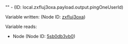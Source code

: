 "" - (ID: local.zxfluj3oxa.payload.output.pingOneUserId)

Variable written:
 (Node ID: [zxfluj3oxa](../nodes/zxfluj3oxa.md))

Variable reads:
* Node (Node ID: [5sb0db3vb0](../nodes/5sb0db3vb0.md))
